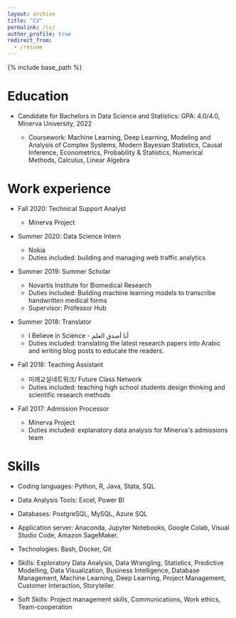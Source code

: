 ```yaml
---
layout: archive
title: "CV"
permalink: /cv/
author_profile: true
redirect_from:
  - /resume
---
```


{% include base_path %}

Education
======
* Candidate for Bachelors in Data Science and Statistics: GPA: 4.0/4.0, Minerva University, 2022

  * Coursework: Machine Learning, Deep Learning, Modeling and Analysis of Complex Systems, Modern Bayesian Statistics, Causal Inference, Econometrics, Probability & Statistics, Numerical Methods, Calculus, Linear Algebra
  
Work experience
======
* Fall 2020: Technical Support Analyst
  * Minerva Project

* Summer 2020: Data Science Intern
  * Nokia 
  * Duties included: building and managing web traffic analytics
* Summer 2019: Summer Scholar
  * Novartis Institute for Biomedical Research
  * Duties included: Building machine learning models to transcribe handwritten medical forms
  * Supervisor: Professor Hub
  
* Summer 2018: Translator 
  * I Believe in Science - أنا أصدق العلم
  * Duties included: translating the latest research papers into Arabic and writing blog posts to educate the readers. 

* Fall 2018: Teaching Assistant 
  * 미래교실네트워크/ Future Class Network
  * Duties included: teaching high school students design thinking and scientific research methods
  
* Fall 2017: Admission Processor  
  * Minerva Project
  * Duties included: explanatory data analysis for Minerva's admissions team
  
Skills
======
* Coding languages: Python, R, Java, Stata, SQL
 
* Data Analysis Tools: Excel, Power BI 

* Databases: PostgreSQL, MySQL, Azure SQL

* Application server: Anaconda, Jupyter Notebooks, Google Colab, Visual Studio Code, Amazon SageMaker.

* Technologies: Bash, Docker, Git

* Skills: Exploratory Data Analysis, Data Wrangling, Statistics, Predictive Modelling, Data Visualization, Business Intelligence, Database Management, Machine Learning, Deep Learning, Project Management, Customer Interaction, Storyteller.

* Soft Skills: Project management skills, Communications, Work ethics, Team-cooperation
